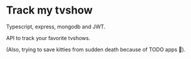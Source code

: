 # Track my tvshow
Typescript, express, mongodb and JWT.

API to track your favorite tvshows.

(Also, trying to save kitties from sudden death because of TODO apps :unicorn:).

